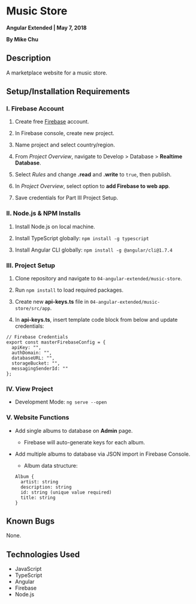# Music Store

**Angular Extended | May 7, 2018**

**By Mike Chu**

## Description

A marketplace website for a music store.

## Setup/Installation Requirements

### I. Firebase Account

1. Create free [Firebase](http://firebase.google.com/) account.

2. In Firebase console, create new project.

3. Name project and select country/region.

4. From *Project Overview*, navigate to Develop > Database > **Realtime Database**.

5. Select *Rules* and change **.read** and **.write** to `true`, then publish.

6. In *Project Overview*, select option to **add Firebase to web app**.

7. Save credentials for Part III Project Setup.

### II. Node.js & NPM Installs

1. Install Node.js on local machine.

2. Install TypeScript globally: `npm install -g typescript`

3. Install Angular CLI globally: `npm install -g @angular/cli@1.7.4`

### III. Project Setup

1. Clone repository and navigate to `04-angular-extended/music-store`.

2. Run `npm install` to load required packages.

3. Create new **api-keys.ts** file in `04-angular-extended/music-store/src/app`.

4. In **api-keys.ts**, insert template code block from below and update credentials:
```
// Firebase Credentials
export const masterFirebaseConfig = {
  apiKey: "",
  authDomain: "",
  databaseURL: "",
  storageBucket: "",
  messagingSenderId: ""
};
```

### IV. View Project

- Development Mode: `ng serve --open`

### V. Website Functions

- Add single albums to database on **Admin** page.

  - Firebase will auto-generate keys for each album.

- Add multiple albums to database via JSON import in Firebase Console.

  - Album data structure:
  ```
  Album {
    artist: string
    description: string
    id: string (unique value required)
    title: string
  }
  ```

## Known Bugs

None.

## Technologies Used

- JavaScript
- TypeScript
- Angular
- Firebase
- Node.js
